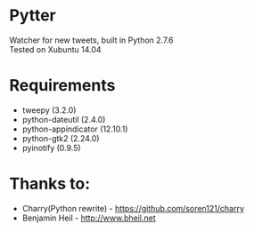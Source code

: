 # Pytter
Watcher for new tweets, built in Python 2.7.6  
Tested on Xubuntu 14.04

# Requirements
* tweepy (3.2.0)
* python-dateutil (2.4.0)
* python-appindicator (12.10.1)
* python-gtk2 (2.24.0)
* pyinotify (0.9.5)

# Thanks to:
* Charry(Python rewrite) - https://github.com/soren121/charry
* Benjamin Heil - http://www.bheil.net
